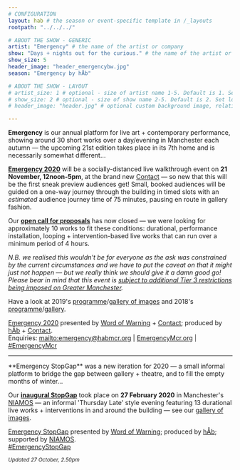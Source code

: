 ```yaml
---
# CONFIGURATION
layout: hab # the season or event-specific template in /_layouts
rootpath: "../../../"

# ABOUT THE SHOW - GENERIC
artist: "Emergency" # the name of the artist or company
show: "Days + nights out for the curious." # the name of the artist or company
show_size: 5
header_image: "header_emergencybw.jpg"   
season: "Emergency by hÅb" 

# ABOUT THE SHOW - LAYOUT
# artist_size: 1 # optional - size of artist name 1-5. Default is 1. Set longer names to lower values
# show_size: 2 # optional - size of show name 2-5. Default is 2. Set longer names to lower values
# header_image: "header.jpg" # optional custom background image, relative to current page

---
```

**Emergency** is our annual platform for live art + contemporary performance, showing around 30 short works over a day/evening in Manchester each autumn — the upcoming 21st edition takes place in its 7th home and is necessarily somewhat different…        
        
**[Emergency 2020](/current/2020-emergency)** will be a socially-distanced live walkthrough event on **21 November, 12noon-5pm**, at the brand new <a href="http://contactmcr.com" target="_blank">Contact</a> — so new that this will be the first sneak preview audiences get! Small, booked audiences will be guided on a one-way journey through the building in timed slots with an *estimated* audience journey time of 75 minutes, pausing en route in gallery fashion.        
         
Our <a href="http://emergencymcr.posthaven.com" target="_blank">**open call for proposals**</a> has now closed — we were looking for approximately 10 works to fit these conditions: durational, performance installation, looping + intervention-based live works that can run over a minimum period of 4 hours.      
        
*N.B. we realised this wouldn't be for everyone as the ask was constrained by the current circumstances and we have to put the caveat on that it might just not happen — but we really think we should give it a damn good go! Please bear in mind that this event is <a href="http://gov.uk/guidance/local-covid-alert-level-very-high-greater-manchester" target="_blank">subject to additional Tier 3 restrictions being imposed on Greater Manchester</a>.*         
        
Have a look at 2019's [programme](/archive/2019-emergency)/[gallery of images](/galleries/2019-emergency) and 2018's [programme](/archive/2018-emergency)/[gallery](/galleries/2018-emergency).         
      
[Emergency 2020](/current/2020-emergency) presented by [Word of Warning](/) + <a href="http://contactmcr.com" target="_blank">Contact</a>; produced by [hÅb](/hab) + <a href="http://contactmcr.com" target="_blank">Contact</a>.         
Enquiries: <mailto:emergency@habmcr.org> | <a href="http://emergencymcr.org" target="_blank">EmergencyMcr.org</a> | <a href="http://twitter.com/hashtag/EmergencyMcr" target="_blank">#EmergencyMcr</a>

<hr>         
**Emergency StopGap** was a new iteration for 2020 — a small informal platform to bridge the gap between gallery + theatre, and to fill the empty months of winter…         
         
Our [**inaugural StopGap**](/archive/2020-emergencystopgap) took place on **27 February 2020** in Manchester's <a href="http://www.niamos.space" target="_blank">NIAMOS</a> — an informal 'Thursday Late' style evening featuring 13 durational live works + interventions in and around the building — see our [gallery of images](/galleries/2020-emergencystopgap).        
       
[Emergency StopGap](/archive/2020-emergencystopgap) presented by [Word of Warning](/); produced by [hÅb](/hab); supported by <a href="http://www.niamos.space" target="_blank">NIAMOS</a>.        
<a href="http://twitter.com/hashtag/EmergencyStopGap" target="_blank">#EmergencyStopGap</a>         
        
<small>*Updated 27 October, 2.50pm*</small>
